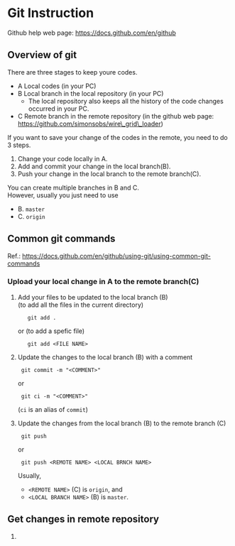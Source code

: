 # Git Instruction

Github help web page: https://docs.github.com/en/github

## Overview of git
There are three stages to keep youre codes.
- A Local codes (in your PC)
- B Local branch in the local repository (in your PC)
    - The local repository also keeps all the history of the code changes occurred in your PC.
- C Remote branch in the remote repository (in the github web page: https://github.com/simonsobs/wire\_grid\_loader)

If you want to save your change of the codes in the remote, 
you need to do 3 steps.

1. Change your code locally in A.
2. Add and commit your change in the local branch(B).
3. Push your change in the local branch to the remote branch(C).

You can create multiple branches in B and C.  
However, usually you just need to use
 - B. ``master``
 - C. ``origin``

## Common git commands
Ref.: https://docs.github.com/en/github/using-git/using-common-git-commands

### Upload your local change in A to the remote branch(C)
1. Add your files to be updated to the local branch (B)  
   (to add all the files in the current directory)   

          git add .
          
    or (to add a spefic file)  

          git add <FILE NAME>

2. Update the changes to the local branch (B) with a comment  

        git commit -m "<COMMENT>"

    or  

        git ci -m "<COMMENT>"

    (``ci`` is an alias of ``commit``)
3. Update the changes from the local branch (B) to the remote branch (C)
  
        git push

    or

        git push <REMOTE NAME> <LOCAL BRNCH NAME>

    Usually,
     - ``<REMOTE NAME>`` (C) is ``origin``, and
     - ``<LOCAL BRANCH NAME>`` (B) is ``master``.
  
## Get changes in remote repository
1. 
    
